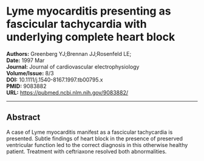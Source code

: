 # Lyme myocarditis presenting as fascicular tachycardia with underlying complete heart block

**Authors:** Greenberg YJ;Brennan JJ;Rosenfeld LE;  
**Date:** 1997 Mar  
**Journal:** Journal of cardiovascular electrophysiology  
**Volume/Issue:** 8/3  
**DOI:** 10.1111/j.1540-8167.1997.tb00795.x  
**PMID:** 9083882  
**URL:** https://pubmed.ncbi.nlm.nih.gov/9083882/

---

## Abstract

A case of Lyme myocarditis manifest as a fascicular tachycardia is presented. Subtle findings of heart block in the presence of preserved ventricular function led to the correct diagnosis in this otherwise healthy patient. Treatment with ceftriaxone resolved both abnormalities.
